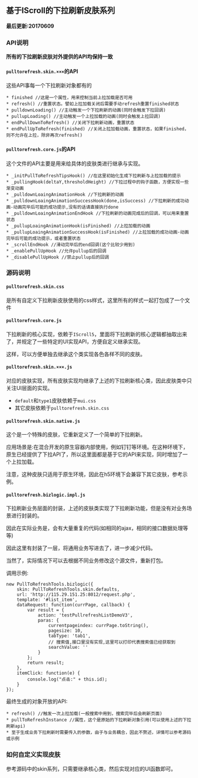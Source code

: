 ## 基于IScroll的下拉刷新皮肤系列
**最后更新:20170609**


### API说明
**所有的下拉刷新皮肤对外提供的API均保持一致**

#### `pulltorefresh.skin.×××`的API
这些API事每一个下拉刷新对象都有的

```
* finished //这是一个属性，用来控制当前上拉加载是否可用
* refresh() //重置状态。譬如上拉加载关闭后需要手动refresh重置finished状态
* pulldownLoading() //主动触发一个下拉刷新的动画(同时会触发下拉回调)
* pullupLoading() //主动触发一个上拉加载的动画(同时会触发上拉回调)
* endPullDownToRefresh() //关闭下拉刷新动画，重置状态
* endPullUpToRefresh(finished) //关闭上拉加载动画，重置状态，如果finished，则不允许在上拉，除非再次refresh()
```


#### `pulltorefresh.core.js`的API
这个文件的API主要是用来给具体的皮肤类进行继承与实现。

```
* _initPullToRefreshTipsHook() //在这里初始化生成下拉刷新与上拉加载的提示
* _pullingHook(deltaY,thresholdHeight) //下拉过程中的钩子函数，方便实现一些渐变动画
* _pulldownLoaingAnimationHook //下拉刷新的动画
* _pulldownLoaingAnimationSuccessHook(done,isSuccess) //下拉刷新的成功动画-动画完毕后可能的成功提示,没有的话请直接执行done
* _pulldownLoaingAnimationEndHook //下拉刷新的动画完成后的回调，可以用来重置状态
* _pullupLoaingAnimationHook(isFinished) //上拉加载的动画
* _pullupLoaingAnimationSuccessHook(isFinished) //上拉加载的成功动画-动画完毕后可能的成功提示，或者重置状态
* _scrollEndHook //滑动完毕后的end回调(这个比较少用到)
* _enablePullUpHook //允许pullup后的回调
* _disablePullUpHook //禁止pullup后的回调
```

### 源码说明


#### `pulltorefresh.skin.css`
是所有自定义下拉刷新皮肤使用的css样式，这里所有的样式一起打包成了一个文件

#### `pulltorefresh.core.js`
下拉刷新的核心实现，依赖于`IScroll5`，里面将下拉刷新的核心逻辑都抽取出来了，并规定了一些特定的UI实现API，方便自定义继承实现。

这样，可以方便单独去继承这个类实现各色各样不同的皮肤。

#### `pulltorefresh.skin.×××.js`
对应的皮肤实现，所有皮肤实现均继承了上述的下拉刷新核心类，因此皮肤类中只关注UI层面的实现。

* `default`和`type1`皮肤依赖于`mui.css`
* 其它皮肤依赖于`pulltorefresh.skin.css`

#### `pulltorefresh.skin.native.js`
这个是一个特殊的皮肤，它重新定义了一个简单的下拉刷新。

应用场景是:在混合开发的原生容器内部使用，例如钉钉等环境。在这种环境下，原生已经提供了下拉API了，所以这里面都是基于它的API来实现，同时增加了一个上拉加载。

注意，这种皮肤只适用于原生环境，因此在h5环境下会兼容下其它皮肤，参考示例。

#### `pulltorefresh.bizlogic.impl.js`
下拉刷新业务层面的封装，上述的皮肤类实现了下拉刷新功能，但是没有对业务场景进行封装的。

因此在实际业务是，会有大量重复的代码(如相同的ajax，相同的接口数据处理等等)

因此这里有封装了一层，将通用业务写进去了，进一步减少代码。

当然了，实际情况下可以去根据不同业务修改这个源文件，重新打包。

调用示例:
```
new PullToRefreshTools.bizlogic({
    skin: PullToRefreshTools.skin.defaults,
    url: 'http://115.29.151.25:8012/request.php',
    template: '#list_item',
    dataRequest: function(currPage, callback) {
        var result = {
            action: 'testPullrefreshListDemoV3',
            paras: {
                currentpageindex: currPage.toString(),
                pagesize: 10,
                tabType: 'tab1',
                // 搜索值,接口里没有实现,这里可以打印代表搜索值已经获取到
                searchValue: ''
            }
        };
        return result;
    },
    itemClick: function(e) {
        console.log("点击:" + this.id);
    }
});
```

最终生成的对象开放的API:

```
* refresh() //触发一次上拉加载(一般搜索中用到，搜索完毕后会刷新页面)
* pullToRefreshInstance //属性，这个是原始的下拉刷新对象引用(可以使用上述的下拉刷新api)
* 至于生成业务下拉刷新时需要传入的参数，由于与业务耦合，因此不赘述，详情可以参考源码或示例
```

### 如何自定义实现皮肤
参考源码中的skin系列，只需要继承核心类，然后实现对应的UI函数即可。